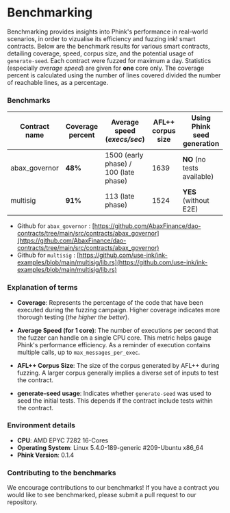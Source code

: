 # Benchmarking

Benchmarking provides insights into Phink's performance in real-world scenarios, in order to vizualise its efficiency
and
fuzzing ink! smart contracts. Below are the benchmark results for various smart contracts, detailing
coverage, speed, corpus size, and the potential usage of `generate-seed`. Each contract were fuzzed for maximum a day.
Statistics (especially *average speed*) are given for **one** core only. The coverage percent is calculated using the
number of
lines covered divided the number of reachable lines, as a percentage.

### Benchmarks

| Contract name | Coverage percent | Average speed (_execs/sec_)           | AFL++ corpus size | Using Phink seed generation |
|---------------|------------------|---------------------------------------|-------------------|-----------------------------|
| abax_governor | **48%**          | 1500 (early phase) / 100 (late phase) | 1639              | **NO** (no tests available) |
| multisig      | **91%**          | 113 (late phase)                      | 1524              | **YES** (without E2E)       |

- Github for
  `abax_governor` : [https://github.com/AbaxFinance/dao-contracts/tree/main/src/contracts/abax_governor](https://github.com/AbaxFinance/dao-contracts/tree/main/src/contracts/abax_governor)
- Github for
  `multisig` : [https://github.com/use-ink/ink-examples/blob/main/multisig/lib.rs](https://github.com/use-ink/ink-examples/blob/main/multisig/lib.rs)

### Explanation of terms

- **Coverage**: Represents the percentage of the code that have been executed during the fuzzing campaign. Higher
  coverage
  indicates more thorough testing (_the higher the better_).

- **Average Speed (for 1 core)**: The number of executions per second that the fuzzer can handle on a single CPU core.
  This metric helps gauge Phink's performance efficiency. As a reminder of execution contains multiple calls, up to
  `max_messages_per_exec`.

- **AFL++ Corpus Size**: The size of the corpus generated by AFL++ during fuzzing. A larger
  corpus generally implies a diverse set of inputs to test the contract.

- **generate-seed usage**: Indicates whether `generate-seed` was used to seed the initial tests. This depends if the
  contract include tests within the contract.

### Environment details

- **CPU**: AMD EPYC 7282 16-Cores
- **Operating System**: Linux 5.4.0-189-generic #209-Ubuntu x86_64
- **Phink Version**: 0.1.4

### Contributing to the benchmarks

We encourage contributions to our benchmarks! If you have a contract you would like to see benchmarked, please submit a
pull request to our repository.